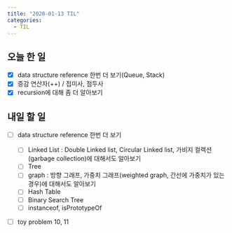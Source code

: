 ```yaml
---
title: "2020-01-13 TIL"
categories:
  - TIL
---
```


## 오늘 한 일
- [x] data structure reference 한번 더 보기(Queue, Stack)
- [x] 증감 연산자(++) / 접미사, 점두사
- [x] recursion에 대해 좀 더 알아보기

## 내일 할 일
- [ ] data structure reference 한번 더 보기
    - [ ] Linked List : Double Linked list, Circular Linked list, 가비지 컬렉션(garbage collection)에 대해서도 알아보기
    - [ ] Tree
    - [ ] graph : 방향 그래프, 가중치 그래프(weighted graph, 간선에 가중치가 있는 경우)에 대해서도 알아보기
    - [ ] Hash Table
    - [ ] Binary Search Tree
    - [ ] instanceof, isPrototypeOf
- [ ] toy problem 10, 11
    
